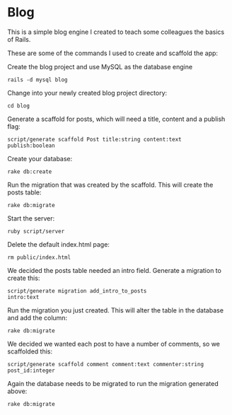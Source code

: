Blog
====

This is a simple blog engine I created to teach some colleagues the basics of Rails.

These are some of the commands I used to create and scaffold the app:

Create the blog project and use MySQL as the database engine

  <code>rails -d mysql blog</code>

Change into your newly created blog project directory:

  <code>cd blog</code>

Generate a scaffold for posts, which will need a title, content and a publish flag:

  <code>script/generate scaffold Post title:string content:text publish:boolean</code>

Create your database:

  <code>rake db:create</code>

Run the migration that was created by the scaffold.  This will create the posts table:

  <code>rake db:migrate</code>

Start the server:

  <code>ruby script/server</code>

Delete the default index.html page:

  <code>rm public/index.html</code>

We decided the posts table needed an intro field.  Generate a migration to create this:

  <code>script/generate migration add_intro_to_posts intro:text</code>

Run the migration you just created.  This will alter the table in the database and add the column:

  <code>rake db:migrate</code>

We decided we wanted each post to have a number of comments, so we scaffolded this:

  <code>script/generate scaffold comment comment:text commenter:string post_id:integer</code>

Again the database needs to be migrated to run the migration generated above:

  <code>rake db:migrate</code>


